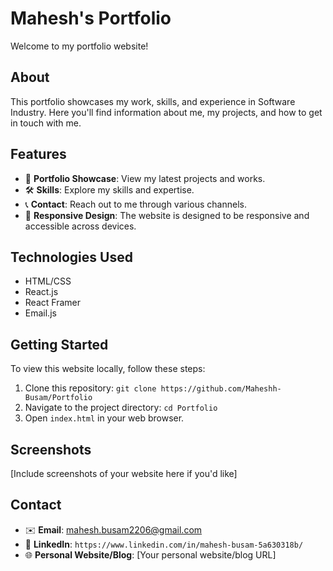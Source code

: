 # Mahesh's Portfolio

Welcome to my portfolio website!

## About

This portfolio showcases my work, skills, and experience in Software Industry. Here you'll find information about me, my projects, and how to get in touch with me.

## Features

- 💼 **Portfolio Showcase**: View my latest projects and works.
- 🛠️ **Skills**: Explore my skills and expertise.
- 📞 **Contact**: Reach out to me through various channels.
- 📱 **Responsive Design**: The website is designed to be responsive and accessible across devices.

## Technologies Used

- HTML/CSS
- React.js
- React Framer
- Email.js

## Getting Started

To view this website locally, follow these steps:

1. Clone this repository: `git clone https://github.com/Maheshh-Busam/Portfolio`
2. Navigate to the project directory: `cd Portfolio`
3. Open `index.html` in your web browser.

## Screenshots

[Include screenshots of your website here if you'd like]


## Contact

- ✉️ **Email**: mahesh.busam2206@gmail.com
- 🔗 **LinkedIn**: `https://www.linkedin.com/in/mahesh-busam-5a630318b/`
- 🌐 **Personal Website/Blog**: [Your personal website/blog URL]

